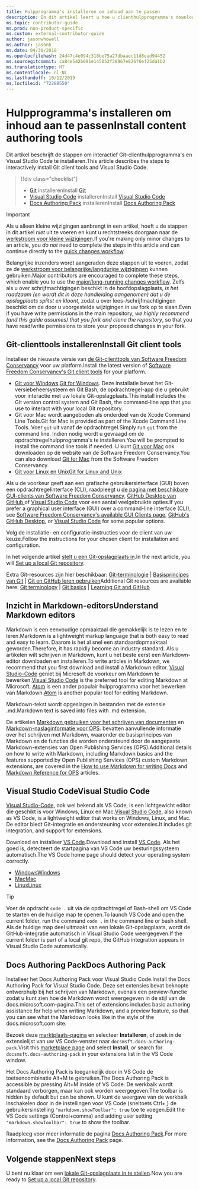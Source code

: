 ```yaml
---
title: Hulpprogramma's installeren om inhoud aan te passen
description: In dit artikel leert u hoe u clienthulpprogramma's downloadt en installeert die u nodig hebt voor Git en het bewerken van Markdown-bestanden.
ms.topic: contributor-guide
ms.prod: non-product-specific
ms.custom: external-contributor-guide
author: jasonwhowell
ms.author: jasonh
ms.date: 04/30/2018
ms.openlocfilehash: 24d47c4e094c318be75a27dbaaec11d8ead94452
ms.sourcegitcommit: ca84e542b081e145052f38967e826f6ef25da1b2
ms.translationtype: HT
ms.contentlocale: nl-NL
ms.lasthandoff: 10/12/2019
ms.locfileid: "72288550"
---
```

# <a name="install-content-authoring-tools"></a><span data-ttu-id="425e5-103">Hulpprogramma's installeren om inhoud aan te passen</span><span class="sxs-lookup"><span data-stu-id="425e5-103">Install content authoring tools</span></span>

<span data-ttu-id="425e5-104">Dit artikel beschrijft de stappen om interactief Git-clienthulpprogramma's en Visual Studio Code te installeren.</span><span class="sxs-lookup"><span data-stu-id="425e5-104">This article describes the steps to interactively install Git client tools and Visual Studio Code.</span></span>
> [!div class="checklist"]
> * <span data-ttu-id="425e5-105">[Git](https://git-scm.com/) installeren</span><span class="sxs-lookup"><span data-stu-id="425e5-105">Install [Git](https://git-scm.com/)</span></span>
> * <span data-ttu-id="425e5-106">[Visual Studio Code](https://code.visualstudio.com/) installeren</span><span class="sxs-lookup"><span data-stu-id="425e5-106">Install [Visual Studio Code](https://code.visualstudio.com/)</span></span>
> * <span data-ttu-id="425e5-107">[Docs Authoring Pack](https://marketplace.visualstudio.com/items?itemName=docsmsft.docs-authoring-pack) installeren</span><span class="sxs-lookup"><span data-stu-id="425e5-107">Install [Docs Authoring Pack](https://marketplace.visualstudio.com/items?itemName=docsmsft.docs-authoring-pack)</span></span>

>[!IMPORTANT]
> <span data-ttu-id="425e5-108">Als u alleen kleine wijzigingen aanbrengt in een artikel, hoeft u de stappen in dit artikel *niet* uit te voeren en kunt u rechtstreeks doorgaan naar de [werkstroom voor kleine wijzigingen](index.md#quick-edits-to-existing-documents).</span><span class="sxs-lookup"><span data-stu-id="425e5-108">If you're making only minor changes to an article, you *do not* need to complete the steps in this article and can continue directly to the [quick changes workflow](index.md#quick-edits-to-existing-documents).</span></span>
>
> <span data-ttu-id="425e5-109">Belangrijke inzenders wordt aangeraden deze stappen uit te voeren, zodat ze de [werkstroom voor belangrijke/langdurige wijzigingen](how-to-write-workflows-major.md) kunnen gebruiken.</span><span class="sxs-lookup"><span data-stu-id="425e5-109">Major contributors are encouraged to complete these steps, which enable you to use the [major/long-running changes workflow](how-to-write-workflows-major.md).</span></span> <span data-ttu-id="425e5-110">Zelfs als u over schrijfmachtigingen beschikt in de hoofdopslagplaats, *is het raadzaam (en wordt dit in deze handleiding aangenomen) dat u de opslagplaats splitst en kloont*, zodat u over lees-/schrijfmachtigingen beschikt om de door u voorgestelde wijzigingen in uw fork op te slaan.</span><span class="sxs-lookup"><span data-stu-id="425e5-110">Even if you have write permissions in the main repository, *we highly recommend (and this guide assumes) that you fork and clone the repository*, so that you have read/write permissions to store your proposed changes in your fork.</span></span>

## <a name="install-git-client-tools"></a><span data-ttu-id="425e5-111">Git-clienttools installeren</span><span class="sxs-lookup"><span data-stu-id="425e5-111">Install Git client tools</span></span> 

 <span data-ttu-id="425e5-112">Installeer de nieuwste versie van [de Git-clienttools van Software Freedom Conservancy](https://git-scm.com/download/) voor uw platform.</span><span class="sxs-lookup"><span data-stu-id="425e5-112">Install the latest version of [Software Freedom Conservancy's Git client tools](https://git-scm.com/download/) for your platform.</span></span> 

* <span data-ttu-id="425e5-113">[Git voor Windows](https://git-scm.com/download/win).</span><span class="sxs-lookup"><span data-stu-id="425e5-113">[Git for Windows](https://git-scm.com/download/win).</span></span> <span data-ttu-id="425e5-114">Deze installatie bevat het Git-versiebeheersysteem en Git Bash, de opdrachtregel-app die u gebruikt voor interactie met uw lokale Git-opslagplaats.</span><span class="sxs-lookup"><span data-stu-id="425e5-114">This install includes the Git version control system and Git Bash, the command-line app that you use to interact with your local Git repository.</span></span>
* <span data-ttu-id="425e5-115">Git voor Mac wordt aangeboden als onderdeel van de Xcode Command Line Tools.</span><span class="sxs-lookup"><span data-stu-id="425e5-115">Git for Mac is provided as part of the Xcode Command Line Tools.</span></span> <span data-ttu-id="425e5-116">Voer `git` uit vanaf de opdrachtregel.</span><span class="sxs-lookup"><span data-stu-id="425e5-116">Simply run `git` from the command line.</span></span> <span data-ttu-id="425e5-117">Indien nodig wordt u gevraagd om de opdrachtregelhulpprogramma's te installeren.</span><span class="sxs-lookup"><span data-stu-id="425e5-117">You will be prompted to install the command line tools if needed.</span></span> <span data-ttu-id="425e5-118">U kunt [Git voor Mac](https://git-scm.com/download/mac) ook downloaden op de website van de Software Freedom Conservancy.</span><span class="sxs-lookup"><span data-stu-id="425e5-118">You can also download [Git for Mac](https://git-scm.com/download/mac) from the Software Freedom Conservancy.</span></span>
* [<span data-ttu-id="425e5-119">Git voor Linux en Unix</span><span class="sxs-lookup"><span data-stu-id="425e5-119">Git for Linux and Unix</span></span>](https://git-scm.com/download/linux)

<span data-ttu-id="425e5-120">Als u de voorkeur geeft aan een grafische gebruikersinterface (GUI) boven een opdrachtregelinterface (CLI), raadpleegt u [de pagina met beschikbare GUI-clients van Software Freedom Conservancy](https://git-scm.com/downloads/guis), [GitHub Desktop van GitHub ](https://desktop.github.com/) of [Visual Studio Code](https://www.visualstudio.com/products/code-vs.aspx) voor een aantal veelgebruikte opties.</span><span class="sxs-lookup"><span data-stu-id="425e5-120">If you prefer a graphical user interface (GUI) over a command-line interface (CLI), see [Software Freedom Conservancy's available GUI Clients page](https://git-scm.com/downloads/guis), [GitHub's GitHub Desktop](https://desktop.github.com/), or [Visual Studio Code](https://www.visualstudio.com/products/code-vs.aspx) for some popular options.</span></span>

<span data-ttu-id="425e5-121">Volg de installatie- en configuratie-instructies voor de client van uw keuze.</span><span class="sxs-lookup"><span data-stu-id="425e5-121">Follow the instructions for your chosen client for installation and configuration.</span></span>

<span data-ttu-id="425e5-122">In het volgende artikel [stelt u een Git-opslagplaats in](get-started-setup-local.md).</span><span class="sxs-lookup"><span data-stu-id="425e5-122">In the next article, you will [Set up a local Git repository](get-started-setup-local.md).</span></span>

   <span data-ttu-id="425e5-123">Extra Git-resources zijn hier beschikbaar: [Git-terminologie](https://help.github.com/articles/github-glossary) | [Basisprincipes van Git](https://git-scm.com/book/en/v2/Getting-Started-Git-Basics) | [Git en GitHub leren gebruiken](https://help.github.com/articles/good-resources-for-learning-git-and-github/)</span><span class="sxs-lookup"><span data-stu-id="425e5-123">Additional Git resources are available here: [Git terminology](https://help.github.com/articles/github-glossary) | [Git basics](https://git-scm.com/book/en/v2/Getting-Started-Git-Basics) | [Learning Git and GitHub](https://help.github.com/articles/good-resources-for-learning-git-and-github/)</span></span>

## <a name="understand-markdown-editors"></a><span data-ttu-id="425e5-124">Inzicht in Markdown-editors</span><span class="sxs-lookup"><span data-stu-id="425e5-124">Understand Markdown editors</span></span>

<span data-ttu-id="425e5-125">Markdown is een eenvoudige opmaaktaal die gemakkelijk is te lezen en te leren.</span><span class="sxs-lookup"><span data-stu-id="425e5-125">Markdown is a lightweight markup language that is both easy to read and easy to learn.</span></span> <span data-ttu-id="425e5-126">Daarom is het al snel een standaardopmaaktaal geworden.</span><span class="sxs-lookup"><span data-stu-id="425e5-126">Therefore, it has rapidly become an industry standard.</span></span> <span data-ttu-id="425e5-127">Als u artikelen wilt schrijven in Markdown, kunt u het beste eerst een Markdown-editor downloaden en installeren.</span><span class="sxs-lookup"><span data-stu-id="425e5-127">To write articles in Markdown, we recommend that you first download and install a Markdown editor.</span></span>  <span data-ttu-id="425e5-128">[Visual Studio-Code](https://code.visualstudio.com/) geniet bij Microsoft de voorkeur om Markdown te bewerken.</span><span class="sxs-lookup"><span data-stu-id="425e5-128">[Visual Studio Code](https://code.visualstudio.com/) is the preferred tool for editing Markdown at Microsoft.</span></span> <span data-ttu-id="425e5-129">[Atom](https://atom.io) is een ander populair hulpprogramma voor het bewerken van Markdown.</span><span class="sxs-lookup"><span data-stu-id="425e5-129">[Atom](https://atom.io) is another popular tool for editing Markdown.</span></span>

<span data-ttu-id="425e5-130">Markdown-tekst wordt opgeslagen in bestanden met de extensie .md.</span><span class="sxs-lookup"><span data-stu-id="425e5-130">Markdown text is saved into files with .md extension.</span></span>

<span data-ttu-id="425e5-131">De artikelen [Markdown gebruiken voor het schrijven van documenten](how-to-write-use-markdown.md) en [Markdown-naslaginformatie voor OPS](markdown-reference.md). bevatten aanvullende informatie over het schrijven met Markdown, waaronder de basisprincipes van Markdown en de functies die worden ondersteund door de aangepaste Markdown-extensies van Open Publishing Services (OPS).</span><span class="sxs-lookup"><span data-stu-id="425e5-131">Additional details on how to write with Markdown, including Markdown basics and the features supported by Open Publishing Services (OPS) custom Markdown extensions, are covered in the [How to use Markdown for writing Docs](how-to-write-use-markdown.md) and [Markdown Reference for OPS](markdown-reference.md) articles.</span></span>

## <a name="visual-studio-code"></a><span data-ttu-id="425e5-132">Visual Studio Code</span><span class="sxs-lookup"><span data-stu-id="425e5-132">Visual Studio Code</span></span>

<span data-ttu-id="425e5-133">[Visual Studio-Code](https://code.visualstudio.com/), ook wel bekend als VS Code, is een lichtgewicht editor die geschikt is voor Windows, Linux en Mac.</span><span class="sxs-lookup"><span data-stu-id="425e5-133">[Visual Studio Code](https://code.visualstudio.com/), also known as VS Code, is a lightweight editor that works on Windows, Linux, and Mac.</span></span> <span data-ttu-id="425e5-134">De editor biedt Git-integratie en ondersteuning voor extensies.</span><span class="sxs-lookup"><span data-stu-id="425e5-134">It includes git integration, and support for extensions.</span></span>

<span data-ttu-id="425e5-135">Download en installeer [VS Code](https://code.visualstudio.com/).</span><span class="sxs-lookup"><span data-stu-id="425e5-135">Download and install [VS Code](https://code.visualstudio.com/).</span></span> <span data-ttu-id="425e5-136">Als het goed is, detecteert de startpagina van VS Code uw besturingssysteem automatisch.</span><span class="sxs-lookup"><span data-stu-id="425e5-136">The VS Code home page should detect your operating system correctly.</span></span>

- [<span data-ttu-id="425e5-137">Windows</span><span class="sxs-lookup"><span data-stu-id="425e5-137">Windows</span></span>](https://code.visualstudio.com/docs/setup/windows)
- [<span data-ttu-id="425e5-138">Mac</span><span class="sxs-lookup"><span data-stu-id="425e5-138">Mac</span></span>](https://code.visualstudio.com/docs/setup/mac)
- [<span data-ttu-id="425e5-139">Linux</span><span class="sxs-lookup"><span data-stu-id="425e5-139">Linux</span></span>](https://code.visualstudio.com/docs/setup/linux)

> [!TIP]
> <span data-ttu-id="425e5-140">Voer de opdracht `code .` uit via de opdrachtregel of Bash-shell om VS Code te starten en de huidige map te openen.</span><span class="sxs-lookup"><span data-stu-id="425e5-140">To launch VS Code and open the current folder, run the command `code .` in the command line or bash shell.</span></span> <span data-ttu-id="425e5-141">Als de huidige map deel uitmaakt van een lokale Git-opslagplaats, wordt de GitHub-integratie automatisch in Visual Studio Code weergegeven.</span><span class="sxs-lookup"><span data-stu-id="425e5-141">If the current folder is part of a local git repo, the GitHub integration appears in Visual Studio Code automatically.</span></span>

## <a name="docs-authoring-pack"></a><span data-ttu-id="425e5-142">Docs Authoring Pack</span><span class="sxs-lookup"><span data-stu-id="425e5-142">Docs Authoring Pack</span></span>
<span data-ttu-id="425e5-143">Installeer het Docs Authoring Pack voor Visual Studio Code.</span><span class="sxs-lookup"><span data-stu-id="425e5-143">Install the Docs Authoring Pack for Visual Studio Code.</span></span> <span data-ttu-id="425e5-144">Deze set extensies bevat beknopte ontwerphulp bij het schrijven van Markdown, evenals een preview-functie zodat u kunt zien hoe de Markdown wordt weergegeven in de stijl van de docs.microsoft.com-pagina.</span><span class="sxs-lookup"><span data-stu-id="425e5-144">This set of extensions includes basic authoring assistance for help when writing Markdown, and a preview feature, so that you can see what the Markdown looks like in the style of the docs.microsoft.com site.</span></span>

   <span data-ttu-id="425e5-145">Bezoek deze [marktplaats-pagina](https://marketplace.visualstudio.com/items?itemName=docsmsft.docs-authoring-pack) en selecteer **Installeren**, of zoek in de extensielijst van uw VS Code-venster naar `docsmsft.docs-authoring-pack`.</span><span class="sxs-lookup"><span data-stu-id="425e5-145">Visit this [marketplace page](https://marketplace.visualstudio.com/items?itemName=docsmsft.docs-authoring-pack) and select **Install**, or search for `docsmsft.docs-authoring-pack` in your extensions list in the VS Code window.</span></span> 

   <span data-ttu-id="425e5-146">Het Docs Authoring Pack is toegankelijk door in VS Code de toetsencombinatie Alt+M te gebruiken.</span><span class="sxs-lookup"><span data-stu-id="425e5-146">The Docs Authoring Pack is accessible by pressing Alt+M inside of VS Code.</span></span> <span data-ttu-id="425e5-147">De werkbalk wordt standaard verborgen, maar kan ook worden weergegeven.</span><span class="sxs-lookup"><span data-stu-id="425e5-147">The toolbar is hidden by default but can be shown.</span></span> <span data-ttu-id="425e5-148">U kunt de weergave van de werkbalk inschakelen door in de instellingen voor VS Code (sneltoets Ctrl+,) de gebruikersinstelling `"markdown.showToolbar": true` toe te voegen.</span><span class="sxs-lookup"><span data-stu-id="425e5-148">Edit the VS Code settings (Control+comma) and adding user setting `"markdown.showToolbar": true` to show the toolbar.</span></span>

   <span data-ttu-id="425e5-149">Raadpleeg voor meer informatie de pagina [Docs Authoring Pack](how-to-write-docs-auth-pack.md).</span><span class="sxs-lookup"><span data-stu-id="425e5-149">For more information, see the [Docs Authoring Pack](how-to-write-docs-auth-pack.md) page.</span></span>


## <a name="next-steps"></a><span data-ttu-id="425e5-150">Volgende stappen</span><span class="sxs-lookup"><span data-stu-id="425e5-150">Next steps</span></span>

<span data-ttu-id="425e5-151">U bent nu klaar om een [lokale Git-opslagplaats in te stellen](get-started-setup-local.md).</span><span class="sxs-lookup"><span data-stu-id="425e5-151">Now you are ready to [Set up a local Git repository](get-started-setup-local.md).</span></span>
